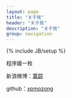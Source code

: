 ```yaml
---
layout: page
title: "关于我"
header: "关于我"
description: "关于我"
group: navigation
---
```

{% include JB/setup %}

<p>程序媛一枚</p>
<p>新浪微博：<a href="http://weibo.com/xpmozong" target="_blank">寞踪</a></p>
<p>github：<a href="https://github.com/xpmozong" target="_blank">xpmozong</a></p>